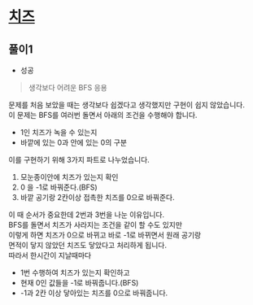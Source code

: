 # [치즈](https://www.acmicpc.net/problem/2638)

## 풀이1
- 성공

> 생각보다 어려운 BFS 응용

문제를 처음 보았을 때는 생각보다 쉽겠다고 생각했지만 구현이 쉽지 않았습니다.\
이 문제는 BFS를 여러번 돌면서 아래의 조건을 수행해야 합니다.
- 1인 치즈가 녹을 수 있는지
- 바깥에 있는 0과 안에 있는 0의 구분

이를 구현하기 위해 3가지 파트로 나누었습니다.
1. 모눈종이안에 치즈가 있는지 확인
2. 0 을 -1로 바꿔준다.(BFS)
3. 바깥 공기랑 2칸이상 접촉한 치즈를 0으로 바꿔준다.

이 때 순서가 중요한데 2번과 3번을 나눈 이유입니다.\
BFS를 돌면서 치즈가 사라지는 조건을 같이 할 수도 있지만\
이렇게 하면 치즈가 0으로 바뀌고 바로 -1로 바뀌면서 원래 공기랑\
면적이 닿지 않았던 치즈도 닿았다고 처리하게 됩니다.\
따라서 한시간이 지날때마다
- 1번 수행하여 치즈가 있는지 확인하고
- 현재 0인 값들을 -1로 바꿔줍니다.(BFS)
- -1과 2칸 이상 닿아있는 치즈를 0으로 바꿔줍니다.